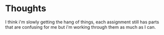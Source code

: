# Thoughts

I think i'm slowly getting the hang of things, each assignment still has parts that are confusing for me but i'm working through them as much as I can.